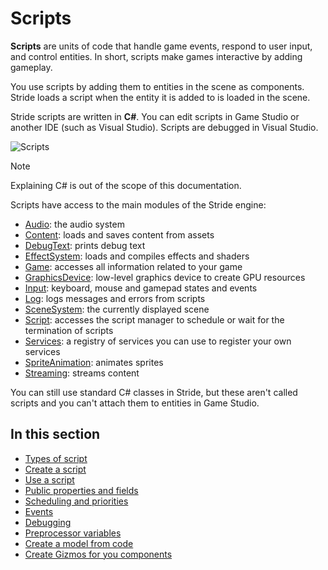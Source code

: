 # Scripts

**Scripts** are units of code that handle game events, respond to user input, and control entities. In short, scripts make games interactive by adding gameplay.

You use scripts by adding them to entities in the scene as components. Stride loads a script when the entity it is added to is loaded in the scene.

Stride scripts are written in **C#**. You can edit scripts in Game Studio or another IDE (such as Visual Studio). Scripts are debugged in Visual Studio.

![Scripts](media/scripting_intro.png)

> [!NOTE]
> Explaining C# is out of the scope of this documentation.

Scripts have access to the main modules of the Stride engine:

* [Audio](xref:Stride.Engine.ScriptComponent.Audio): the audio system
* [Content](xref:Stride.Engine.ScriptComponent.Content): loads and saves content from assets
* [DebugText](xref:Stride.Engine.ScriptComponent.DebugText): prints debug text
* [EffectSystem](xref:Stride.Engine.ScriptComponent.EffectSystem): loads and compiles effects and shaders
* [Game](xref:Stride.Engine.ScriptComponent.Game): accesses all information related to your game
* [GraphicsDevice](xref:Stride.Engine.ScriptComponent.GraphicsDevice): low-level graphics device to create GPU resources
* [Input](xref:Stride.Engine.ScriptComponent.Input): keyboard, mouse and gamepad states and events
* [Log](xref:Stride.Engine.ScriptComponent.Log): logs messages and errors from scripts
* [SceneSystem](xref:Stride.Engine.ScriptComponent.SceneSystem): the currently displayed scene
* [Script](xref:Stride.Engine.ScriptComponent.Script): accesses the script manager to schedule or wait for the termination of scripts
* [Services](xref:Stride.Engine.ScriptComponent.Services): a registry of services you can use to register your own services
* [SpriteAnimation](xref:Stride.Engine.ScriptComponent.SpriteAnimation): animates sprites
* [Streaming](xref:Stride.Engine.ScriptComponent.Streaming): streams content 

You can still use standard C# classes in Stride, but these aren't called scripts and you can't attach them to entities in Game Studio.

## In this section

* [Types of script](types-of-script.md)
* [Create a script](create-a-script.md)
* [Use a script](use-a-script.md)
* [Public properties and fields](public-properties-and-fields.md)
* [Scheduling and priorities](scheduling-and-priorities.md)
* [Events](events.md)
* [Debugging](debugging.md)
* [Preprocessor variables](preprocessor-variables.md)
* [Create a model from code](create-a-model-from-code.md)
* [Create Gizmos for you components](gizmos.md)